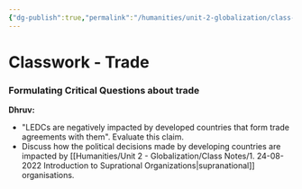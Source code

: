 ```yaml
---
{"dg-publish":true,"permalink":"/humanities/unit-2-globalization/class-notes/8-formulating-critical-questions-about-trade/","dgHomeLink":true,"dgPassFrontmatter":false}
---
```


# Classwork - Trade
### Formulating Critical Questions about trade
**Dhruv:**
- "LEDCs are negatively impacted by developed countries that form trade agreements with them". Evaluate this claim.
- Discuss how the political decisions made by developing countries are impacted by [[Humanities/Unit 2 - Globalization/Class Notes/1. 24-08-2022 Introduction to Suprational Organizations|supranational]] organisations.

